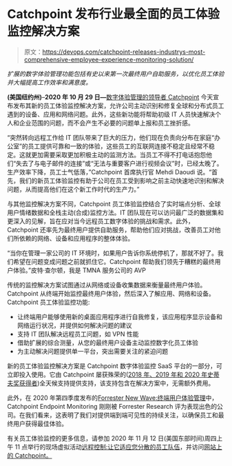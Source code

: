 # Catchpoint 发布行业最全面的员工体验监控解决方案

> 原文：<https://devops.com/catchpoint-releases-industrys-most-comprehensive-employee-experience-monitoring-solution/>

*扩展的数字体验管理功能包括有史以来第一次最终用户自助服务，以优化员工体验并大幅提高工作效率和满意度。*

**(美国纽约州)**–**2020 年 10 月 29 日—**[数字体验管理的领导者 Catchpoint](https://www.catchpoint.com/) 今天宣布发布其新的员工体验监控解决方案，允许公司主动识别和修复全球和分布式员工遇到的设备、应用和网络问题。此外，这些新功能将帮助初级 IT 人员快速解决个人和企业范围的问题，而不会产生不必要的问题单上报和员工挫折感。

“突然转向远程工作给 IT 团队带来了巨大的压力，他们现在负责向分布在家庭“办公室”的员工提供可靠和一致的体验，这些员工的互联网连接不稳定且经常不稳定。这就更加需要采取更加积极主动的监测方法。当员工不得不打电话抱怨他们“失去了与电子邮件的连接”或“无法与重要客户进行视频会议”时，已经太晚了。生产效率下降，员工士气低落，”Catchpoint 首席执行官 Mehdi Daoudi 说。“首先，我们的新员工体验监控有助于公司在员工受到影响之前主动快速地识别和解决问题，从而提高他们在这个新工作时代的生产力。”

与其他监控解决方案不同，Catchpoint 员工体验监控结合了实时端点分析、全球用户情绪数据和全栈主动(合成)监控方法。IT 团队现在可以访问最广泛的数据集和更深入的见解，旨在应对当今远程员工数字体验的挑战和需求。此外，Catchpoint 还率先为最终用户提供自助服务，帮助他们应对挑战，改善员工对他们所依赖的网络、设备和应用程序的整体体验。

“当你在管理一家公司的 IT 环境时，如果用户告诉你系统停机了，那就不好了。我们希望在问题变成问题之前就抓住它。Catchpoint 帮助我们领先于糟糕的最终用户体验。”皮特·查尔顿，我是 TMNA 服务公司的 AVP

传统的监控解决方案试图通过从网络或设备收集数据来衡量最终用户体验。Catchpoint 从终端开始监控最终用户体验，然后深入了解应用、网络和设备。Catchpoint 员工体验监控功能:

*   让终端用户能够使用新的桌面应用程序进行自我修复，该应用程序显示设备和网络运行状况，并提供如何解决问题的建议
*   支持 IT 团队解决远程员工问题，如 VPN 性能
*   借助扩展的综合测量，从您的最终用户设备主动监控数字化员工体验
*   为主动解决问题提供单一平台，突出需要关注的紧迫问题

新的员工体验监控解决方案是 Catchpoint 数字体验监控 SaaS 平台的一部分，可立即投入使用。它由 Catchpoint 屡获殊荣的([2018 年、2019 年和 2020 年史蒂夫奖获得者](https://www.catchpoint.com/support))全天候支持提供支持，该支持包含在解决方案中，无需额外费用。

此外，在 2020 年第四季度发布的[Forrester New Wave:终端用户体验管理](https://pages.catchpoint.com/forrester-new-wave-euem?_gl=1*tnig2g*_gcl_aw*R0NMLjE1OTczNDAyMTUuQ2p3S0NBand5ZFA1QlJCUkVpd0EtcXJDR2ptZ2RPWGlXT3kwWFd5ckV3d2dwWkh5QXN5SkMzcVVBSlNvVzlCbnlWVWJtTDNpWjJSTjR4b0NuVUVRQXZEX0J3RQ..&_ga=2.80325075.590354975.1603663417-1898097050.1595338402)中，Catchpoint Endpoint Monitoring 刚刚被 Forrester Research 评为表现出色的公司。在我们看来，这表明了我们对提供端到端可见性的持续关注，以确保员工和最终用户获得最佳体验。

有关员工体验监控的更多信息，请参加 2020 年 11 月 12 日(美国东部时间)周四上午 11 点举行的现场虚拟活动[远程控制:让它适应您分散的员工队伍](https://www.catchpoint.com/remote-control?&utm_source=press-release&utm_medium=referral&utm_campaign=Employee_Experience)，并访问[网站上的 Catchpoint。](https://www.catchpoint.com/employee-experience-monitoring)
